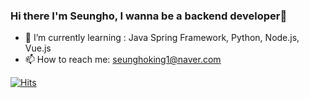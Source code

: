 ### Hi there I'm Seungho, I wanna be a backend developer👋

- 🌱 I’m currently learning : Java Spring Framework, Python, Node.js, Vue.js
- 📫 How to reach me: seunghoking1@naver.com

[![Hits](https://hits.seeyoufarm.com/api/count/incr/badge.svg?url=https%3A%2F%2Fgithub.com%2Fseunghoking&count_bg=%2379C83D&title_bg=%23555555&icon=&icon_color=%23E7E7E7&title=hits&edge_flat=false)](https://hits.seeyoufarm.com)
